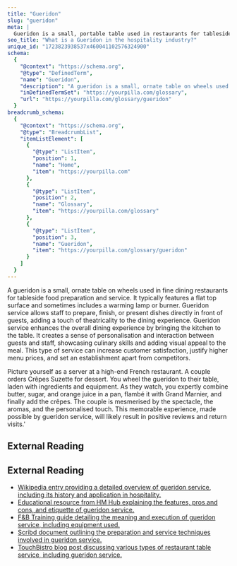```yaml
---
title: "Gueridon"
slug: "gueridon"
meta: |
  Gueridon is a small, portable table used in restaurants for tableside service, allowing staff to prepare and serve dishes directly to guests, enhancing the dining experience.
seo_title: "What is a Gueridon in the hospitality industry?"
unique_id: "1723823938537x460041102576324900"
schema:
  {
    "@context": "https://schema.org",
    "@type": "DefinedTerm",
    "name": "Gueridon",
    "description": "A gueridon is a small, ornate table on wheels used in fine dining restaurants for tableside food preparation and service. It features a flat top and may include a warming lamp or burner, allowing staff to prepare, finish, or present dishes directly in front of guests.",
    "inDefinedTermSet": "https://yourpilla.com/glossary",
    "url": "https://yourpilla.com/glossary/gueridon"
  }
breadcrumb_schema:
  {
    "@context": "https://schema.org",
    "@type": "BreadcrumbList",
    "itemListElement": [
      {
        "@type": "ListItem",
        "position": 1,
        "name": "Home",
        "item": "https://yourpilla.com"
      },
      {
        "@type": "ListItem",
        "position": 2,
        "name": "Glossary",
        "item": "https://yourpilla.com/glossary"
      },
      {
        "@type": "ListItem",
        "position": 3,
        "name": "Gueridon",
        "item": "https://yourpilla.com/glossary/gueridon"
      }
    ]
  }
---
```


A gueridon is a small, ornate table on wheels used in fine dining restaurants for tableside food preparation and service. It typically features a flat top surface and sometimes includes a warming lamp or burner. Gueridon service allows staff to prepare, finish, or present dishes directly in front of guests, adding a touch of theatricality to the dining experience. Gueridon service enhances the overall dining experience by bringing the kitchen to the table. It creates a sense of personalisation and interaction between guests and staff, showcasing culinary skills and adding visual appeal to the meal. This type of service can increase customer satisfaction, justify higher menu prices, and set an establishment apart from competitors.

Picture yourself as a server at a high-end French restaurant. A couple orders Crêpes Suzette for dessert. You wheel the gueridon to their table, laden with ingredients and equipment. As they watch, you expertly combine butter, sugar, and orange juice in a pan, flambé it with Grand Marnier, and finally add the crêpes. The couple is mesmerised by the spectacle, the aromas, and the personalised touch. This memorable experience, made possible by gueridon service, will likely result in positive reviews and return visits.'

## External Reading



## External Reading

*   [Wikipedia entry providing a detailed overview of gueridon service, including its history and application in hospitality.](https://en.wikipedia.org/wiki/Gueridon_service)
*   [Educational resource from HM Hub explaining the features, pros and cons, and etiquette of gueridon service.](https://hmhub.in/2nd-sem-f-b-service-notes/gueridon-service-2/)
*   [F&B Training guide detailing the meaning and execution of gueridon service, including equipment used.](https://fandbtraining.net/advanced-service/gueridon-serivce/)
*   [Scribd document outlining the preparation and service techniques involved in gueridon service.](https://www.scribd.com/document/411936984/UNIT-3-gueridon-service-pdf)
*   [TouchBistro blog post discussing various types of restaurant table service, including gueridon service.](https://www.touchbistro.com/blog/what-is-table-service-in-a-restaurant/#:~:text=Gueridon%20Service,-Imagine%20a%20dining%20experience%20that)